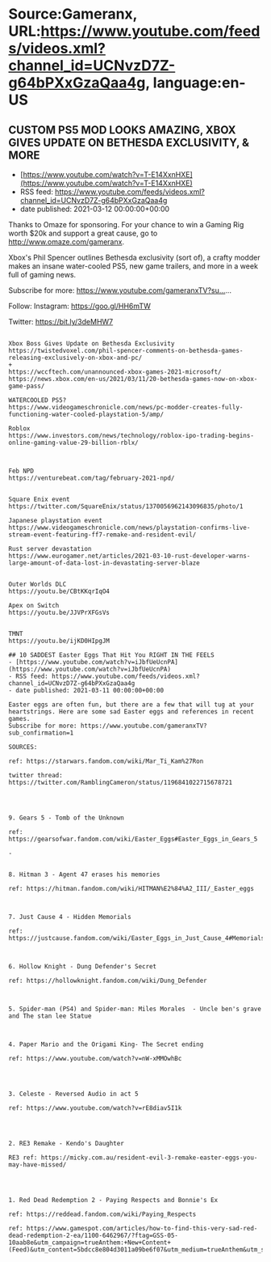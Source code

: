 # Source:Gameranx, URL:https://www.youtube.com/feeds/videos.xml?channel_id=UCNvzD7Z-g64bPXxGzaQaa4g, language:en-US

## CUSTOM PS5 MOD LOOKS AMAZING, XBOX GIVES UPDATE ON BETHESDA EXCLUSIVITY, & MORE
 - [https://www.youtube.com/watch?v=T-E14XxnHXE](https://www.youtube.com/watch?v=T-E14XxnHXE)
 - RSS feed: https://www.youtube.com/feeds/videos.xml?channel_id=UCNvzD7Z-g64bPXxGzaQaa4g
 - date published: 2021-03-12 00:00:00+00:00

Thanks to Omaze for sponsoring. For your chance to win a Gaming Rig worth $20k and support a great cause, go to http://www.omaze.com/gameranx.

Xbox's Phil Spencer outlines Bethesda exclusivity (sort of), a crafty modder makes an insane water-cooled PS5, new game trailers, and more in a week full of gaming news.

Subscribe for more: https://www.youtube.com/gameranxTV?su...​...


Follow:
 Instagram: https://goo.gl/HH6mTW​​​​​​

Twitter: https://bit.ly/3deMHW7​​​​​​


 ~~~~STORIES~~~~

Xbox Boss Gives Update on Bethesda Exclusivity 
https://twistedvoxel.com/phil-spencer-comments-on-bethesda-games-releasing-exclusively-on-xbox-and-pc/
+
https://wccftech.com/unannounced-xbox-games-2021-microsoft/
https://news.xbox.com/en-us/2021/03/11/20-bethesda-games-now-on-xbox-game-pass/

WATERCOOLED PS5?
https://www.videogameschronicle.com/news/pc-modder-creates-fully-functioning-water-cooled-playstation-5/amp/

Roblox
https://www.investors.com/news/technology/roblox-ipo-trading-begins-online-gaming-value-29-billion-rblx/



Feb NPD
https://venturebeat.com/tag/february-2021-npd/


Square Enix event
https://twitter.com/SquareEnix/status/1370056962143096835/photo/1

Japanese playstation event
https://www.videogameschronicle.com/news/playstation-confirms-live-stream-event-featuring-ff7-remake-and-resident-evil/

Rust server devastation
https://www.eurogamer.net/articles/2021-03-10-rust-developer-warns-large-amount-of-data-lost-in-devastating-server-blaze


Outer Worlds DLC
https://youtu.be/CBtKKqrIqO4

Apex on Switch
https://youtu.be/JJVPrXFGsVs


TMNT
https://youtu.be/ijKD0HIpgJM

## 10 SADDEST Easter Eggs That Hit You RIGHT IN THE FEELS
 - [https://www.youtube.com/watch?v=iJbfUeUcnPA](https://www.youtube.com/watch?v=iJbfUeUcnPA)
 - RSS feed: https://www.youtube.com/feeds/videos.xml?channel_id=UCNvzD7Z-g64bPXxGzaQaa4g
 - date published: 2021-03-11 00:00:00+00:00

Easter eggs are often fun, but there are a few that will tug at your heartstrings. Here are some sad Easter eggs and references in recent games.
Subscribe for more: https://www.youtube.com/gameranxTV?sub_confirmation=1

SOURCES:

ref: https://starwars.fandom.com/wiki/Mar_Ti_Kam%27Ron

twitter thread: https://twitter.com/RamblingCameron/status/1196841022715678721




9. Gears 5 - Tomb of the Unknown

ref: https://gearsofwar.fandom.com/wiki/Easter_Eggs#Easter_Eggs_in_Gears_5

-


8. Hitman 3 - Agent 47 erases his memories

ref: https://hitman.fandom.com/wiki/HITMAN%E2%84%A2_III/_Easter_eggs



7. Just Cause 4 - Hidden Memorials

ref: https://justcause.fandom.com/wiki/Easter_Eggs_in_Just_Cause_4#Memorials



6. Hollow Knight - Dung Defender's Secret

ref: https://hollowknight.fandom.com/wiki/Dung_Defender



5. Spider-man (PS4) and Spider-man: Miles Morales  - Uncle ben's grave and The stan lee Statue



4. Paper Mario and the Origami King- The Secret ending

ref: https://www.youtube.com/watch?v=nW-xMMOwhBc




3. Celeste - Reversed Audio in act 5

ref: https://www.youtube.com/watch?v=rE8diav5I1k




2. RE3 Remake - Kendo's Daughter

RE3 ref: https://micky.com.au/resident-evil-3-remake-easter-eggs-you-may-have-missed/




1. Red Dead Redemption 2 - Paying Respects and Bonnie's Ex

ref: https://reddead.fandom.com/wiki/Paying_Respects

ref: https://www.gamespot.com/articles/how-to-find-this-very-sad-red-dead-redemption-2-ea/1100-6462967/?ftag=GSS-05-10aab8e&utm_campaign=trueAnthem:+New+Content+(Feed)&utm_content=5bdcc8e804d3011a09be6f07&utm_medium=trueAnthem&utm_source=twitter

